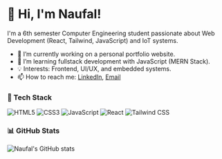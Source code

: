 # 👋 Hi, I'm Naufal!

I'm a 6th semester Computer Engineering student passionate about Web Development (React, Tailwind, JavaScript) and IoT systems.

- 🔭 I’m currently working on a personal portfolio website.
- 🌱 I’m learning fullstack development with JavaScript (MERN Stack).
- 💡 Interests: Frontend, UI/UX, and embedded systems.
- 📫 How to reach me: [LinkedIn](https://www.linkedin.com/in/nvlafif/), [Email](novalafif51@gmail.com)

### 🚀 Tech Stack
![HTML5](https://img.shields.io/badge/-HTML5-E34F26?logo=html5&logoColor=fff)
![CSS3](https://img.shields.io/badge/-CSS3-1572B6?logo=css3)
![JavaScript](https://img.shields.io/badge/-JavaScript-F7DF1E?logo=javascript&logoColor=000)
![React](https://img.shields.io/badge/-React-61DAFB?logo=react&logoColor=000)
![Tailwind CSS](https://img.shields.io/badge/-Tailwind_CSS-38B2AC?logo=tailwind-css)

### 📊 GitHub Stats
![Naufal's GitHub stats](https://github-readme-stats.vercel.app/api?username=nvlafif&show_icons=true&theme=radical)
